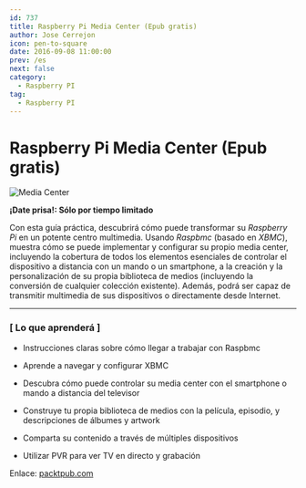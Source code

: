```yaml
---
id: 737
title: Raspberry Pi Media Center (Epub gratis)
author: Jose Cerrejon
icon: pen-to-square
date: 2016-09-08 11:00:00
prev: /es
next: false
category:
  - Raspberry PI
tag:
  - Raspberry PI
---
```


# Raspberry Pi Media Center (Epub gratis)

![Media Center](/images/2016/08/mediaCenter.png)

**¡Date prisa!: Sólo por tiempo limitado**

Con esta guía práctica, descubrirá cómo puede transformar su *Raspberry Pi* en un potente centro multimedia. Usando *Raspbmc* (basado en *XBMC*),  muestra cómo se puede implementar y configurar su propio media center, incluyendo la cobertura de todos los elementos esenciales de controlar el dispositivo a distancia con un mando o un smartphone, a la creación y la personalización de su propia biblioteca de medios (incluyendo la conversión de cualquier colección existente). Además, podrá ser capaz de transmitir multimedia de sus dispositivos o directamente desde Internet.
- - -
### [ Lo que aprenderá ]

* Instrucciones claras sobre cómo llegar a trabajar con Raspbmc

* Aprende a navegar y configurar XBMC

* Descubra cómo puede controlar su media center con el smartphone o mando  a distancia del televisor

* Construye tu propia biblioteca de medios con la película, episodio, y descripciones de álbumes y artwork

* Comparta su contenido a través de múltiples dispositivos

* Utilizar PVR para ver TV en directo y grabación

Enlace: [packtpub.com](https://www.packtpub.com/packt/offers/free-learning)
